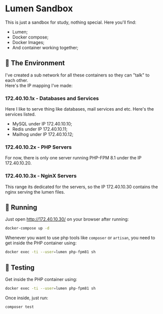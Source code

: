 # Lumen Sandbox

This is just a sandbox for study, nothing special.
Here you'll find:
- Lumen;
- Docker compose;
- Docker Images;
- And container working together;

## 🌳 The Environment
I've created a sub network for all these containers so they can "talk" to each other.  
Here's the IP mapping I've made:

### 172.40.10.1x - Databases and Services
Here I like to serve thing like databases, mail services and etc. Here's the services listed.
- MySQL under IP 172.40.10.10;
- Redis under IP 172.40.10.11;
- Mailhog under IP 172.40.10.12;

### 172.40.10.2x - PHP Servers
For now, there is only one server running PHP-FPM 8.1 under the IP 172.40.10.20.

### 172.40.10.3x - NginX Servers
This range its dedicated for the servers, so the IP 172.40.10.30 contains the nginx serving the lumen files.

## 🚀 Running
Just open http://172.40.10.30/ on your browser after running:
```bash
docker-compose up -d
```

Whenever you want to use php tools like `composer` or `artisan`, you need to get inside the PHP container using:
```bash
docker exec -ti --user=lumen php-fpm81 sh
```

## 🧪 Testing
Get inside the PHP container using:
```bash
docker exec -ti --user=lumen php-fpm81 sh
```

Once inside, just run:
```bash
composer test
```
